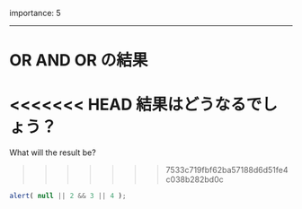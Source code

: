 importance: 5

---

# OR AND OR の結果

<<<<<<< HEAD
結果はどうなるでしょう？
=======
What will the result be?
>>>>>>> 7533c719fbf62ba57188d6d51fe4c038b282bd0c

```js
alert( null || 2 && 3 || 4 );
```
